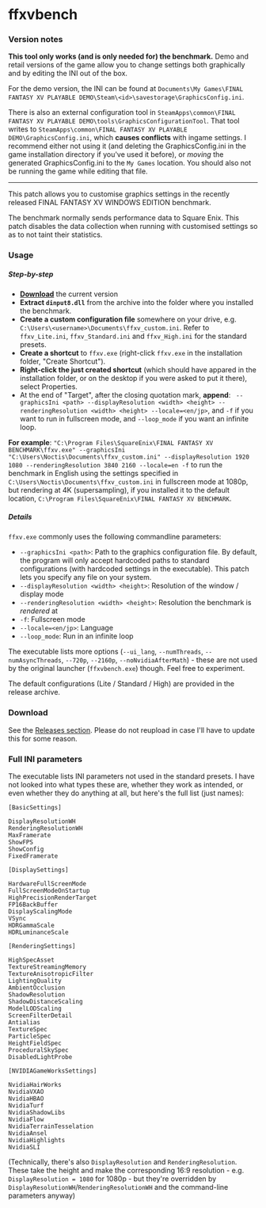 # ffxvbench

### Version notes

**This tool only works (and is only needed for) the benchmark.** Demo and retail versions of the game allow you to change settings both graphically and by editing the INI out of the box.

For the demo version, the INI can be found at `Documents\My Games\FINAL FANTASY XV PLAYABLE DEMO\Steam\<id>\savestorage\GraphicsConfig.ini`.

There is also an external configuration tool in `SteamApps\common\FINAL FANTASY XV PLAYABLE DEMO\tools\GraphicsConfigurationTool`. That tool writes to `SteamApps\common\FINAL FANTASY XV PLAYABLE DEMO\GraphicsConfig.ini`, which **causes conflicts** with ingame settings. I recommend either not using it (and deleting the GraphicsConfig.ini in the game installation directory if you've used it before), or *moving* the generated GraphicsConfig.ini to the `My Games` location. You should also not be running the game while editing that file.

--------

This patch allows you to customise graphics settings in the recently released FINAL FANTASY XV WINDOWS EDITION benchmark.

The benchmark normally sends performance data to Square Enix. This patch disables the data collection when running with customised settings so as to not taint their statistics.

### Usage

##### Step-by-step

* **[Download](https://github.com/drdaxxy/ffxvBenchCustom/releases/latest)** the current version
* **Extract `dinput8.dll`** from the archive into the folder where you installed the benchmark.
* **Create a custom configuration file** somewhere on your drive, e.g. `C:\Users\<username>\Documents\ffxv_custom.ini`. Refer to `ffxv_Lite.ini`, `ffxv_Standard.ini` and `ffxv_High.ini` for the standard presets.
* **Create a shortcut** to `ffxv.exe` (right-click `ffxv.exe` in the installation folder, "Create Shortcut").
* **Right-click the just created shortcut** (which should have appared in the installation folder, or on the desktop if you were asked to put it there), select Properties.
* At the end of "Target", after the closing quotation mark, **append**: ` --graphicsIni <path> --displayResolution <width> <height> --renderingResolution <width> <height> --locale=<en/jp>`, and `-f` if you want to run in fullscreen mode, and `--loop_mode` if you want an infinite loop.

**For example**: `"C:\Program Files\SquareEnix\FINAL FANTASY XV BENCHMARK\ffxv.exe" --graphicsIni "C:\Users\Noctis\Documents\ffxv_custom.ini" --displayResolution 1920 1080 --renderingResolution 3840 2160 --locale=en -f` to run the benchmark in English using the settings specified in `C:\Users\Noctis\Documents\ffxv_custom.ini` in fullscreen mode at 1080p, but rendering at 4K (supersampling), if you installed it to the default location, `C:\Program Files\SquareEnix\FINAL FANTASY XV BENCHMARK`.

##### Details

`ffxv.exe` commonly uses the following commandline parameters:

* `--graphicsIni <path>`: Path to the graphics configuration file. By default, the program will only accept hardcoded paths to standard configurations (with hardcoded settings in the executable). This patch lets you specify any file on your system.
* `--displayResolution <width> <height>`: Resolution of the window / display mode
* `--renderingResolution <width> <height>`: Resolution the benchmark is *rendered* at
* `-f`: Fullscreen mode
* `--locale=<en/jp>`: Language
* `--loop_mode`: Run in an infinite loop

The executable lists more options (`--ui_lang`, `--numThreads`, `--numAsyncThreads`, `--720p`, `--2160p`, `--noNvidiaAfterMath`) - these are not used by the original launcher (`ffxvbench.exe`) though. Feel free to experiment.

The default configurations (Lite / Standard / High) are provided in the release archive.

### Download

See the [Releases section](https://github.com/drdaxxy/ffxvBenchCustom/releases).
Please do not reupload in case I'll have to update this for some reason.

### Full INI parameters

The executable lists INI parameters not used in the standard presets. I have not looked into what types these are, whether they work as intended, or even whether they do anything at all, but here's the full list (just names):

```
[BasicSettings]

DisplayResolutionWH
RenderingResolutionWH
MaxFramerate
ShowFPS
ShowConfig
FixedFramerate

[DisplaySettings]

HardwareFullScreenMode
FullScreenModeOnStartup
HighPrecisionRenderTarget
FP16BackBuffer
DisplayScalingMode
VSync
HDRGammaScale
HDRLuminanceScale

[RenderingSettings]

HighSpecAsset
TextureStreamingMemory
TextureAnisotropicFilter
LightingQuality
AmbientOcclusion
ShadowResolution
ShadowDistanceScaling
ModelLODScaling
ScreenFilterDetail
Antialias
TextureSpec
ParticleSpec
HeightFieldSpec
ProceduralSkySpec
DisabledLightProbe

[NVIDIAGameWorksSettings]

NvidiaHairWorks
NvidiaVXAO
NvidiaHBAO
NvidiaTurf
NvidiaShadowLibs
NvidiaFlow
NvidiaTerrainTesselation
NvidiaAnsel
NvidiaHighlights
NvidiaSLI
```

(Technically, there's also `DisplayResolution` and `RenderingResolution`. These take the height and make the corresponding 16:9 resolution - e.g. `DisplayResolution = 1080` for 1080p - but they're overridden by `DisplayResolutionWH`/`RenderingResolutionWH` and the command-line parameters anyway)
